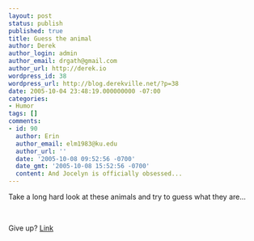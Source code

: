 ```yaml
---
layout: post
status: publish
published: true
title: Guess the animal
author: Derek
author_login: admin
author_email: drgath@gmail.com
author_url: http://derek.io
wordpress_id: 38
wordpress_url: http://blog.derekville.net/?p=38
date: 2005-10-04 23:48:19.000000000 -07:00
categories:
- Humor
tags: []
comments:
- id: 90
  author: Erin
  author_email: elm1983@ku.edu
  author_url: ''
  date: '2005-10-08 09:52:56 -0700'
  date_gmt: '2005-10-08 15:52:56 -0700'
  content: And Jocelyn is officially obsessed...
---
```

Take a long hard look at these animals and try to guess what they are...

<img src="http://home.pacbell.net/bettychu/2003allbreedbisris/ashton_11-1.jpg" alt="" />

<img src="http://home.pacbell.net/bettychu/2003allbreedbisris/verissa_1c2.jpg" alt="" />


Give up?  <a href="http://home.pacbell.net/bettychu/2003allbreedbisris/BIS.html">Link</a>
